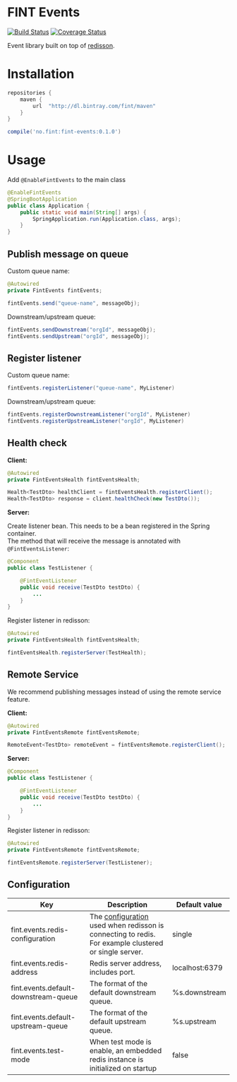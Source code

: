 # FINT Events

[![Build Status](https://travis-ci.org/FINTlibs/fint-events.svg?branch=master)](https://travis-ci.org/FINTlibs/fint-events)
[![Coverage Status](https://coveralls.io/repos/github/FINTlibs/fint-events/badge.svg?branch=master)](https://coveralls.io/github/FINTlibs/fint-events?branch=master)

Event library built on top of [redisson](https://redisson.org/).

# Installation

```groovy
repositories {
    maven {
        url  "http://dl.bintray.com/fint/maven" 
    }
}

compile('no.fint:fint-events:0.1.0')
```

# Usage

Add `@EnableFintEvents` to the main class

```java
@EnableFintEvents
@SpringBootApplication
public class Application {
    public static void main(String[] args) {
        SpringApplication.run(Application.class, args);
    }
}
```

## Publish message on queue

Custom queue name:
```java
@Autowired
private FintEvents fintEvents;

fintEvents.send("queue-name", messageObj);
```

Downstream/upstream queue:
```java
fintEvents.sendDownstream("orgId", messageObj);
fintEvents.sendUpstream("orgId", messageObj);
```

## Register listener

Custom queue name:
```java
fintEvents.registerListener("queue-name", MyListener)
```

Downstream/upstream queue:
```java
fintEvents.registerDownstreamListener("orgId", MyListener)
fintEvents.registerUpstreamListener("orgId", MyListener)
```

## Health check

**Client:**
```java
@Autowired
private FintEventsHealth fintEventsHealth;

Health<TestDto> healthClient = fintEventsHealth.registerClient();
Health<TestDto> response = client.healthCheck(new TestDto());
```

**Server:**  

Create listener bean. This needs to be a bean registered in the Spring container.  
The method that will receive the message is annotated with `@FintEventsListener`:
```java
@Component
public class TestListener {

    @FintEventListener
    public void receive(TestDto testDto) {
        ...
    }
}
```

Register listener in redisson:
```java
@Autowired
private FintEventsHealth fintEventsHealth;

fintEventsHealth.registerServer(TestHealth);
```

## Remote Service

We recommend publishing messages instead of using the remote service feature.  


**Client:**
```java
@Autowired
private FintEventsRemote fintEventsRemote;

RemoteEvent<TestDto> remoteEvent = fintEventsRemote.registerClient();
```

**Server:**
```java
@Component
public class TestListener {

    @FintEventListener
    public void receive(TestDto testDto) {
        ...
    }
}
```

Register listener in redisson:
```java
@Autowired
private FintEventsRemote fintEventsRemote;

fintEventsRemote.registerServer(TestListener);
```
## Configuration


| Key | Description | Default value |
|-----|-------------|---------------|
| fint.events.redis-configuration | The [configuration](https://github.com/redisson/redisson/wiki/2.-Configuration) used when redisson is connecting to redis. For example clustered or single server. | single |
| fint.events.redis-address | Redis server address, includes port. | localhost:6379 |
| fint.events.default-downstream-queue | The format of the default downstream queue. | %s.downstream |
| fint.events.default-upstream-queue | The format of the default upstream queue. | %s.upstream |
| fint.events.test-mode | When test mode is enable, an embedded redis instance is initialized on startup | false |